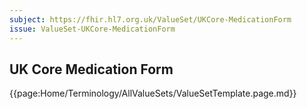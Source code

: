 ```yaml
---
subject: https://fhir.hl7.org.uk/ValueSet/UKCore-MedicationForm
issue: ValueSet-UKCore-MedicationForm
---
```

## UK Core Medication Form

{{page:Home/Terminology/AllValueSets/ValueSetTemplate.page.md}}